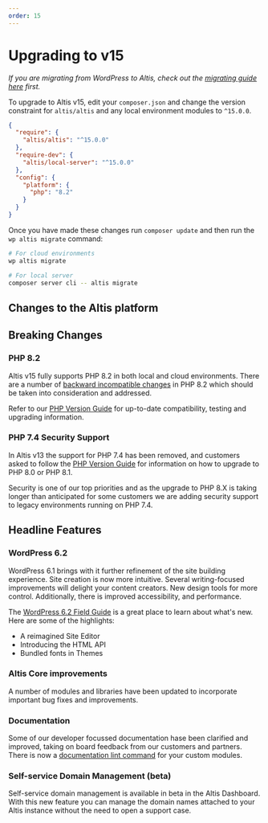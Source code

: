 ```yaml
---
order: 15
---
```


# Upgrading to v15

_If you are migrating from WordPress to Altis, check out
the [migrating guide here](../migrating-from-wordpress.md) first._

To upgrade to Altis v15, edit your `composer.json` and change the version
constraint for `altis/altis` and any local
environment modules to `^15.0.0`.

```json
{
  "require": {
	"altis/altis": "^15.0.0"
  },
  "require-dev": {
	"altis/local-server": "^15.0.0"
  },
  "config": {
	"platform": {
	  "php": "8.2"
	}
  }
}
```

Once you have made these changes run `composer update` and then run
the `wp altis migrate` command:

```sh
# For cloud environments
wp altis migrate

# For local server
composer server cli -- altis migrate
```

## Changes to the Altis platform

<!---
RELEVANT CHANGES REQUIRING CUSTOMER ATTENTION ON v15 GOES IN THIS SECTION 
--->

## Breaking Changes

### PHP 8.2 ###

Altis v15 fully supports PHP 8.2 in both local and cloud environments. There are a number of [backward incompatible changes](https://www.php.net/manual/en/migration82.incompatible.php) in PHP 8.2 which should be taken into consideration and addressed.

Refer to our [PHP Version Guide](docs://guides/updating-php/) for up-to-date compatibility, testing and upgrading information.

### PHP 7.4 Security Support ###

In Altis v13 the support for PHP 7.4 has been removed, and customers asked to follow the [PHP Version Guide](docs://guides/updating-php/) for information on how to upgrade to PHP 8.0 or PHP 8.1.

Security is one of our top priorities and as the upgrade to PHP 8.X is taking longer than anticipated for some customers we are adding security support to legacy environments running on PHP 7.4.



## Headline Features


### WordPress 6.2

WordPress 6.1 brings with it further refinement of the site building experience. Site creation is now more intuitive.
Several writing-focused improvements will delight your content creators. New design tools for more control.
Additionally, there is improved accessibility, and performance.

The [WordPress 6.2 Field Guide](https://make.wordpress.org/core/2023/03/09/wordpress-6-2-field-guide/) is a great place
to learn about what's new. Here are some of the highlights:

- A reimagined Site Editor
- Introducing the HTML API
- Bundled fonts in Themes

### Altis Core improvements 

A number of modules and libraries have been updated to incorporate important bug fixes and improvements.

### Documentation 

Some of our developer focussed documentation hase been clarified and improved, taking on board feedback from our customers and partners. 
There is now a [documentation lint command](docs://dev-tools/linting-your-documents/) for your custom modules.

### Self-service Domain Management (beta)

Self-service domain management is available in beta in the Altis Dashboard. With this new feature you can manage the domain names attached to your Altis instance without the need to open a support case. 
